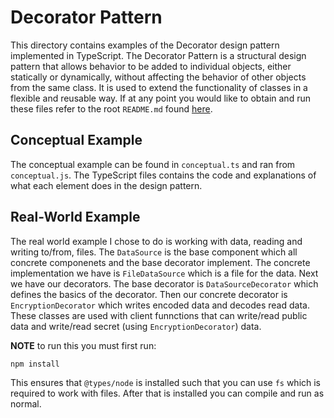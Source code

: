 # Decorator Pattern
This directory contains examples of the Decorator design pattern implemented in TypeScript. The Decorator Pattern is a structural design pattern that allows behavior to be added to individual objects, either statically or dynamically, without affecting the behavior of other objects from the same class. It is used to extend the functionality of classes in a flexible and reusable way. If at any point you would like to obtain and run these files refer to the root `README.md` found [here](../../).

## Conceptual Example
The conceptual example can be found in `conceptual.ts` and ran from `conceptual.js`. The TypeScript files contains the code and explanations of what each element does in the design pattern.

## Real-World Example
The real world example I chose to do is working with data, reading and writing to/from, files. The `DataSource` is the base component which all concrete componenets and the base decorator implement. The concrete implementation we have is `FileDataSource` which is a file for the data. Next we have our decorators. The base decorator is `DataSourceDecorator` which defines the basics of the decorator. Then our concrete decorator is `EncryptionDecorator` which writes encoded data and decodes read data. These classes are used with client funnctions that can write/read public data and write/read secret (using `EncryptionDecorator`) data.

<strong>NOTE</strong> to run this you must first run:
```bash
npm install
```
This ensures that `@types/node` is installed such that you can use `fs` which is required to work with files. After that is installed you can compile and run as normal.